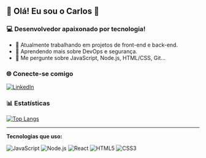 ## 👋 Olá! Eu sou o Carlos 🚀

### 💻 Desenvolvedor apaixonado por tecnologia!

- 🔭 Atualmente trabalhando em projetos de front-end e back-end.
- 🌱 Aprendendo mais sobre DevOps e segurança.
- 💬 Me pergunte sobre JavaScript, Node.js, HTML/CSS, Git...

### 🌐 Conecte-se comigo
[![LinkedIn](https://img.shields.io/badge/LinkedIn-blue?style=for-the-badge&logo=linkedin)](https://linkedin.com/in/seuusuario)


### 📊 Estatísticas
[![Top Langs](https://github-readme-stats.vercel.app/api/top-langs/?username=seuusuario&layout=compact&theme=radical)](https://github.com/anuraghazra/github-readme-stats)

---

**Tecnologias que uso:**

![JavaScript](https://img.shields.io/badge/-JavaScript-black?style=flat-square&logo=javascript)
![Node.js](https://img.shields.io/badge/-Node.js-black?style=flat-square&logo=node.js)
![React](https://img.shields.io/badge/-React-black?style=flat-square&logo=react)
![HTML5](https://img.shields.io/badge/-HTML5-E34F26?style=flat-square&logo=html5&logoColor=white)
![CSS3](https://img.shields.io/badge/-CSS3-1572B6?style=flat-square&logo=css3)
